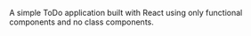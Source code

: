A simple ToDo application built with React using only functional components and no class components.
